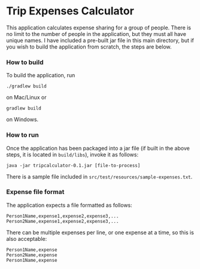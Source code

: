 # Trip Expenses Calculator

This application calculates expense sharing for a group of people. There is no limit to the number of people in the application, but they must all have unique names. I have included a pre-built jar file in this main directory, but if you wish to build the application from scratch, the steps are below.

### How to build
To build the application, run
```
./gradlew build
```
on Mac/Linux or
```
gradlew build
```
on Windows.
### How to run
Once the application has been packaged into a jar file (if built in the above steps, it is located in ```build/libs```), invoke it as follows:
```
java -jar tripcalculator-0.1.jar [file-to-process]
```

There is a sample file included in ```src/test/resources/sample-expenses.txt```.

### Expense file format
The application expects a file formatted as follows:
```
Person1Name,expense1,expense2,expense3,...
Person2Name,expense1,expense2,expense3,...
```
There can be multiple expenses per line, or one expense at a time, so this is also acceptable:
```
Person1Name,expense
Person2Name,expense
Person1Name,expense
```
